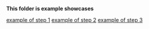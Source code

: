 **This folder is example showcases**

[example of step 1](https://drive.google.com/file/d/1c31FIS2UXVdNjEIHmNEYnjz1JRq-yUOc/view?usp=sharing)
[example of step 2](https://drive.google.com/file/d/1KUei9l9rRcIy46Q3kl_hDf7iLrn2yqvi/view?usp=sharing)
[example of step 3](https://drive.google.com/file/d/1ZmD_S2F8bUv4EuLzA5eI3R2moflHSB06/view?usp=sharing)
